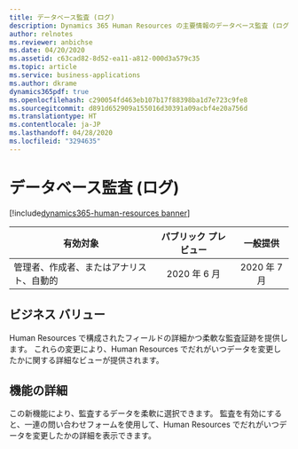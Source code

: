 ```yaml
---
title: データベース監査 (ログ)
description: Dynamics 365 Human Resources の主要情報のデータベース監査 (ログ)
author: relnotes
ms.reviewer: anbichse
ms.date: 04/20/2020
ms.assetid: c63cad82-8d52-ea11-a812-000d3a579c35
ms.topic: article
ms.service: business-applications
ms.author: dkrame
dynamics365pdf: true
ms.openlocfilehash: c290054fd463eb107b17f88398ba1d7e723c9fe8
ms.sourcegitcommit: d891d652909a155016d30391a09acbf4e20a756d
ms.translationtype: HT
ms.contentlocale: ja-JP
ms.lasthandoff: 04/28/2020
ms.locfileid: "3294635"
---
```

# <a name="database-auditing-logging"></a>データベース監査 (ログ)
[!include[dynamics365-human-resources banner](../includes/dynamics365-human-resources.md)]

| 有効対象    |  パブリック プレビュー | 一般提供 | 
| ---------- | :----------: |:----------: |
|管理者、作成者、またはアナリスト、自動的|2020 年 6 月| 2020 年 7 月|


## <a name="business-value"></a>ビジネス バリュー
<!-- bv start -->
Human Resources で構成されたフィールドの詳細かつ柔軟な監査証跡を提供します。 これらの変更により、Human Resources でだれがいつデータを変更したかに関する詳細なビューが提供されます。
<!-- bv end -->



## <a name="feature-details"></a>機能の詳細
<!--feature detail start -->
この新機能により、監査するデータを柔軟に選択できます。 監査を有効にすると、一連の問い合わせフォームを使用して、Human Resources でだれがいつデータを変更したかの詳細を表示できます。
<!--feature detail end -->










